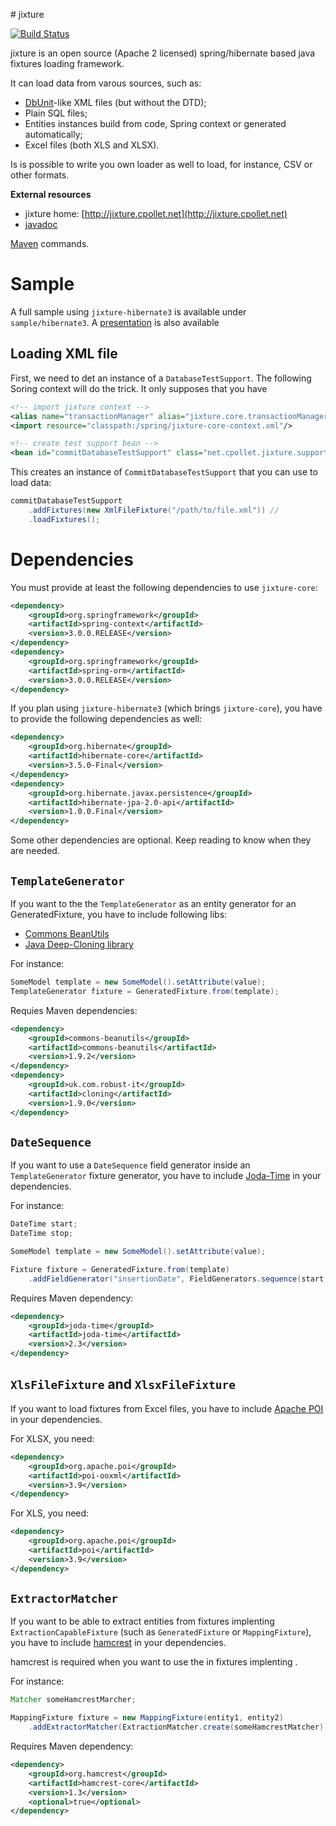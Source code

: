 # jixture

[![Build Status](https://travis-ci.org/cpollet/jixture.svg?branch=master)](https://travis-ci.org/cpollet/jixture)

jixture is an open source (Apache 2 licensed) spring/hibernate based java fixtures loading framework.

It can load data from varous sources, such as:

 * [DbUnit](http://dbunit.sourceforge.net/)-like XML files (but without the DTD);
 * Plain SQL files;
 * Entities instances build from code, Spring context or generated automatically;
 * Excel files (both XLS and XLSX).

Is is possible to write you own loader as well to load, for instance, CSV or other formats.

**External resources**

 * jixture home: [http://jixture.cpollet.net](http://jixture.cpollet.net)
 * [javadoc](http://jixture.cpollet.net/jixture-core/apidocs/index.html)

[Maven](maven.md) commands.

# Sample

A full sample using `jixture-hibernate3` is available under `sample/hibernate3`.
A [presentation](http://cpollet.github.io/jixture) is also available

## Loading XML file
First, we need to det an instance of a `DatabaseTestSupport`. The following Soring context will do the trick. It only supposes that you have 

```XML
<!-- import jixture context -->
<alias name="transactionManager" alias="jixture.core.transactionManager"/>
<import resource="classpath:/spring/jixture-core-context.xml"/>

<!-- create test support bean -->
<bean id="commitDatabaseTestSupport" class="net.cpollet.jixture.support.CommitDatabaseTestSupport" />
```

This creates an instance of `CommitDatabaseTestSupport` that you can use to load data:

```Java
commitDatabaseTestSupport
	.addFixtures(new XmlFileFixture("/path/to/file.xml")) //
	.loadFixtures();
```

# Dependencies
You must provide at least the following dependencies to use `jixture-core`:

```XML
<dependency>
	<groupId>org.springframework</groupId>
	<artifactId>spring-context</artifactId>
	<version>3.0.0.RELEASE</version>
</dependency>
<dependency>
	<groupId>org.springframework</groupId>
	<artifactId>spring-orm</artifactId>
	<version>3.0.0.RELEASE</version>
</dependency>
```

If you plan using `jixture-hibernate3` (which brings `jixture-core`), you have to provide the following dependencies as well:

```XML
<dependency>
	<groupId>org.hibernate</groupId>
	<artifactId>hibernate-core</artifactId>
	<version>3.5.0-Final</version>
</dependency>
<dependency>
	<groupId>org.hibernate.javax.persistence</groupId>
	<artifactId>hibernate-jpa-2.0-api</artifactId>
	<version>1.0.0.Final</version>
</dependency>
```

Some other dependencies are optional. Keep reading to know when they are needed.

## ```TemplateGenerator```
If you want to the the ```TemplateGenerator``` as an entity generator for an GeneratedFixture, you have to include following libs:

 * [Commons BeanUtils](http://commons.apache.org/proper/commons-beanutils/)
 * [Java Deep-Cloning library](https://code.google.com/p/cloning/)

For instance:

```Java
SomeModel template = new SomeModel().setAttribute(value);
TemplateGenerator fixture = GeneratedFixture.from(template);
```

Requies Maven dependencies:

```XML
<dependency>
	<groupId>commons-beanutils</groupId>
	<artifactId>commons-beanutils</artifactId>
	<version>1.9.2</version>
</dependency>
<dependency>
	<groupId>uk.com.robust-it</groupId>
	<artifactId>cloning</artifactId>
	<version>1.9.0</version>
</dependency>
```

## ```DateSequence```

If you want to use a  ```DateSequence``` field generator inside an ```TemplateGenerator``` fixture generator, you have to include [Joda-Time](http://www.joda.org/joda-time/) in your dependencies.

For instance:

```Java
DateTime start;
DateTime stop;

SomeModel template = new SomeModel().setAttribute(value);

Fixture fixture = GeneratedFixture.from(template)
	.addFieldGenerator("insertionDate", FieldGenerators.sequence(start, stop));
```

Requires Maven dependency:

```XML
<dependency>
	<groupId>joda-time</groupId>
	<artifactId>joda-time</artifactId>
	<version>2.3</version>
</dependency>
```

## ```XlsFileFixture``` and ```XlsxFileFixture```

If you want to load fixtures from Excel files, you have to include [Apache POI](http://poi.apache.org/) in your dependencies.

For XLSX, you need:
```XML
<dependency>
	<groupId>org.apache.poi</groupId>
	<artifactId>poi-ooxml</artifactId>
	<version>3.9</version>
</dependency>
```

For XLS, you need:
```XML
<dependency>
	<groupId>org.apache.poi</groupId>
	<artifactId>poi</artifactId>
	<version>3.9</version>
</dependency>
```


## ```ExtractorMatcher```
If you want to be able to extract entities from fixtures implenting ```ExtractionCapableFixture``` (such as ```GeneratedFixture``` or ```MappingFixture```), you have to include [hamcrest](https://code.google.com/p/hamcrest/) in your dependencies.

hamcrest is required when you want to use the  in fixtures implenting .

For instance:

```Java
Matcher someHamcrestMarcher;

MappingFixture fixture = new MappingFixture(entity1, entity2)
	.addExtractorMatcher(ExtractionMatcher.create(someHamcrestMatcher));
```

Requires Maven dependency:

```XML
<dependency>
	<groupId>org.hamcrest</groupId>
	<artifactId>hamcrest-core</artifactId>
	<version>1.3</version>
	<optional>true</optional>
</dependency>
```

